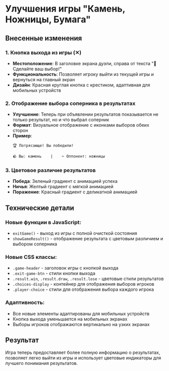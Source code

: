 # Улучшения игры "Камень, Ножницы, Бумага"

## Внесенные изменения

### 1. Кнопка выхода из игры (✕)
- **Местоположение**: В заголовке экрана дуэли, справа от текста "🎯 Сделайте ваш выбор!"
- **Функциональность**: Позволяет игроку выйти из текущей игры и вернуться на главный экран
- **Дизайн**: Красная круглая кнопка с крестиком, адаптивная для мобильных устройств

### 2. Отображение выбора соперника в результатах
- **Улучшение**: Теперь при объявлении результатов показывается не только результат, но и что выбрал соперник
- **Формат**: Визуальное отображение с иконками выборов обеих сторон
- **Пример**: 
  ```
  🏆 Потрясающе! Вы победили!
  
  🪨 Вы: камень    |    ✂️ Оппонент: ножницы
  ```

### 3. Цветовое различие результатов
- **Победа**: Зеленый градиент с анимацией успеха
- **Ничья**: Желтый градиент с мягкой анимацией
- **Поражение**: Красный градиент с деликатной анимацией

## Технические детали

### Новые функции в JavaScript:
- `exitGame()` - выход из игры с полной очисткой состояния
- `showGameResult()` - отображение результата с цветовым различием и выбором соперника

### Новые CSS классы:
- `.game-header` - заголовок игры с кнопкой выхода
- `.exit-game-btn` - стили кнопки выхода
- `.result.win`, `.result.draw`, `.result.lose` - цветовые стили результатов
- `.choices-display` - контейнер для отображения выборов игроков
- `.player-choice` - стили для отображения выбора каждого игрока

### Адаптивность:
- Все новые элементы адаптированы для мобильных устройств
- Кнопка выхода уменьшается на мобильных экранах
- Выборы игроков отображаются вертикально на узких экранах

## Результат
Игра теперь предоставляет более полную информацию о результатах, позволяет легко выйти из игры и использует цветовые индикаторы для лучшего понимания результатов.